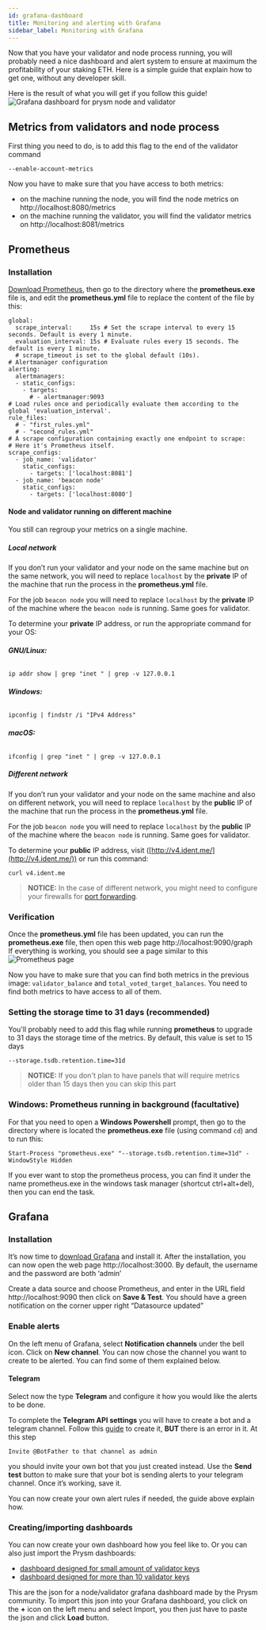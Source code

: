 ```yaml
---
id: grafana-dashboard
title: Monitoring and alerting with Grafana
sidebar_label: Monitoring with Grafana
---
```


Now that you have your validator and node process running, you will probably need a nice dashboard and alert system to ensure at maximum the profitability of your staking ETH. Here is a simple guide that explain how to get one, without any developer skill.

Here is the result of what you will get if you follow this guide!
![Grafana dashboard for prysm node and validator](https://github.com/GuillaumeMiralles/documentation/blob/add_grafana_dashboard/docs/prysm-usage/grafana-dashboards/assets/dashboard_overview.png?raw=true "Grafana dashboard for prysm node and validator")


## Metrics from validators and node process
First thing you need to do, is to add this flag to the end of the validator command
```
--enable-account-metrics
```

Now you have to make sure that you have access to both metrics:
- on the machine running the node, you will find the node metrics on http://localhost:8080/metrics
- on the machine running the validator, you will find the validator metrics on http://localhost:8081/metrics

## Prometheus
### Installation
[Download Prometheus](https://prometheus.io/download/), then go to the directory where the **prometheus.exe** file is, and edit the **prometheus.yml** file to replace the content of the file by this:
```# my global config
global:
  scrape_interval:     15s # Set the scrape interval to every 15 seconds. Default is every 1 minute.
  evaluation_interval: 15s # Evaluate rules every 15 seconds. The default is every 1 minute.
  # scrape_timeout is set to the global default (10s).
# Alertmanager configuration
alerting:
  alertmanagers:
  - static_configs:
    - targets:
      # - alertmanager:9093
# Load rules once and periodically evaluate them according to the global 'evaluation_interval'.
rule_files:
  # - "first_rules.yml"
  # - "second_rules.yml"
# A scrape configuration containing exactly one endpoint to scrape:
# Here it's Prometheus itself.
scrape_configs:
  - job_name: 'validator'
    static_configs:
      - targets: ['localhost:8081']
  - job_name: 'beacon node'
    static_configs:
      - targets: ['localhost:8080']
```
#### Node and validator running on different machine
You still can regroup your metrics on a single machine.

##### **Local network**
If you don’t run your validator and your node on the same machine but on the same network, you will need to replace `localhost` by the **private** IP of the machine that run the process in the **prometheus.yml** file.

For the job `beacon node` you will need to replace `localhost` by the **private** IP of the machine where the `beacon node` is running. Same goes for validator.

To determine your  **private**  IP address, or run the appropriate command for your OS:

###### **GNU/Linux:**

```
ip addr show | grep "inet " | grep -v 127.0.0.1
```

###### **Windows:**

```
ipconfig | findstr /i "IPv4 Address"
```

###### **macOS:**

```
ifconfig | grep "inet " | grep -v 127.0.0.1
```

##### **Different network**
If you don’t run your validator and your node on the same machine and also on different network, you will need to replace `localhost` by the **public** IP of the machine that run the process in the **prometheus.yml** file.

For the job `beacon node` you will need to replace `localhost` by the **public** IP of the machine where the `beacon node` is running. Same goes for validator.

To determine your  **public**  IP address, visit ([http://v4.ident.me/](http://v4.ident.me/)) or run this command:

```
curl v4.ident.me
```

  > **NOTICE:** In the case of different network, you might need to configure your firewalls for [port forwarding](https://github.com/wgknowles/documentation/blob/15da3fb1ea477f260ef287497fe047b0a78879b3/docs/prysm-usage/p2p-host-ip.md#port-forwarding).
 

### Verification
Once the **prometheus.yml** file has been updated, you can run the **prometheus.exe** file, then open this web page http://localhost:9090/graph
If everything is working, you should see a page similar to this
![Prometheus page](https://github.com/GuillaumeMiralles/documentation/blob/add_grafana_dashboard/docs/prysm-usage/grafana-dashboards/assets/prometheus_page.png?raw=true "Prometheus page")

Now you have to make sure that you can find both metrics in the previous image: `validator_balance` and `total_voted_target_balances`. You need to find both metrics to have access to all of them.

### Setting the storage time to 31 days (recommended)
You'll probably need to add this flag while running **prometheus** to upgrade to 31 days the storage time of the metrics. By default, this value is set to 15 days
```
--storage.tsdb.retention.time=31d
```
  > **NOTICE:** If you don't plan to have panels that will require metrics older than 15 days then you can skip this part


### Windows: Prometheus running in background (facultative)
For that you need to open a **Windows Powershell** prompt, then go to the directory where is located the **prometheus.exe** file (using command `cd`) and to run this:
```
Start-Process "prometheus.exe" "--storage.tsdb.retention.time=31d" -WindowStyle Hidden
```
If you ever want to stop the prometheus process, you can find it under the name prometheus.exe in the windows task manager (shortcut ctrl+alt+del), then you can end the task.


## Grafana
### Installation
It’s now time to [download Grafana](https://grafana.com/grafana/download) and install it.
After the installation, you can now open the web page http://localhost:3000. By default, the username and the password are both ‘admin’

Create a data source and choose Prometheus, and enter in the URL field http://localhost:9090 then click on **Save & Test**. You should have a green notification on the corner upper right “Datasource updated”

### Enable alerts

On the left menu of Grafana, select **Notification channels** under the bell icon. Click on **New channel**.
You can now chose the channel you want to create to be alerted. You can find some of them explained below.

#### Telegram
 Select now the type **Telegram** and configure it how you would like the alerts to be done.

To complete the **Telegram API settings** you will have to create a bot and a telegram channel. Follow this [guide](https://gist.github.com/ilap/cb6d512694c3e4f2427f85e4caec8ad7) to create it, **BUT** there is an error in it. At this step
```
Invite @BotFather to that channel as admin
``` 
you should invite your own bot that you just created instead.
Use the **Send test** button to make sure that your bot is sending alerts to your telegram channel. Once it’s working, save it.

You can now create your own alert rules if needed, the guide above explain how.

### Creating/importing dashboards
You can now create your own dashboard how you feel like to. Or you can also just import the Prysm dashboards:
- [dashboard designed for small amount of validator keys](https://raw.githubusercontent.com/prysmaticlabs/documentation/master/docs/prysm-usage/grafana-dashboards/small_amount_validators.json)
- [dashboard designed for more than 10 validator keys](https://raw.githubusercontent.com/prysmaticlabs/documentation/master/docs/prysm-usage/grafana-dashboards/big_amount_validators.json)

This are the json for a node/validator grafana dashboard made by the Prysm community. To import this json into your Grafana dashboard, you click on the **+** icon on the left menu and select Import, you then just have to paste the json and click **Load** button.
